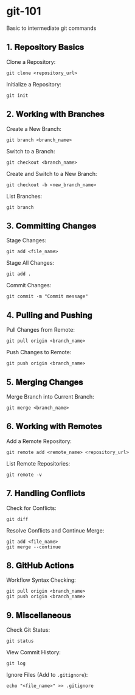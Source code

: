 # git-101
Basic to intermediate git commands

## 1. 𝐑𝐞𝐩𝐨𝐬𝐢𝐭𝐨𝐫𝐲 𝐁𝐚𝐬𝐢𝐜𝐬

Clone a Repository:
```
git clone <repository_url>
```
Initialize a Repository:
```
git init
```

## 2. 𝐖𝐨𝐫𝐤𝐢𝐧𝐠 𝐰𝐢𝐭𝐡 𝐁𝐫𝐚𝐧𝐜𝐡𝐞𝐬

Create a New Branch:
```
git branch <branch_name>
```
Switch to a Branch:
```
git checkout <branch_name>
```
Create and Switch to a New Branch:
```
git checkout -b <new_branch_name>
```
List Branches:
```
git branch
```

## 3. 𝐂𝐨𝐦𝐦𝐢𝐭𝐭𝐢𝐧𝐠 𝐂𝐡𝐚𝐧𝐠𝐞𝐬

Stage Changes:
```
git add <file_name>
```
Stage All Changes:
```
git add .
```
Commit Changes:
```
git commit -m "Commit message"
```

## 4. 𝐏𝐮𝐥𝐥𝐢𝐧𝐠 𝐚𝐧𝐝 𝐏𝐮𝐬𝐡𝐢𝐧𝐠

Pull Changes from Remote:
```
git pull origin <branch_name>
```
Push Changes to Remote:
``` 
git push origin <branch_name>
```

## 5. 𝐌𝐞𝐫𝐠𝐢𝐧𝐠 𝐂𝐡𝐚𝐧𝐠𝐞𝐬

Merge Branch into Current Branch:
``` 
git merge <branch_name>
```

## 6. 𝐖𝐨𝐫𝐤𝐢𝐧𝐠 𝐰𝐢𝐭𝐡 𝐑𝐞𝐦𝐨𝐭𝐞𝐬

Add a Remote Repository:
``` 
git remote add <remote_name> <repository_url>
```
List Remote Repositories:
``` 
git remote -v
```

## 7. 𝐇𝐚𝐧𝐝𝐥𝐢𝐧𝐠 𝐂𝐨𝐧𝐟𝐥𝐢𝐜𝐭𝐬

Check for Conflicts:
``` 
git diff
```
Resolve Conflicts and Continue Merge:
```
git add <file_name>
git merge --continue
```

## 8. 𝐆𝐢𝐭𝐇𝐮𝐛 𝐀𝐜𝐭𝐢𝐨𝐧𝐬

Workflow Syntax Checking:
```
git pull origin <branch_name>
git push origin <branch_name>
```

## 9. 𝐌𝐢𝐬𝐜𝐞𝐥𝐥𝐚𝐧𝐞𝐨𝐮𝐬

Check Git Status:
``` 
git status
```
View Commit History:
``` 
git log
```
Ignore Files (Add to `.gitignore`):
```
echo "<file_name>" >> .gitignore
```

